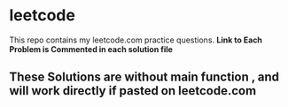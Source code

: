 # leetcode
This repo contains my leetcode.com practice questions. **Link to Each Problem is Commented in each solution file**
## These Solutions are without main function , and will work directly if pasted on leetcode.com

